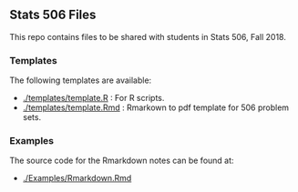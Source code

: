## Stats 506 Files

This repo contains files to be shared with students in Stats 506, Fall 2018.

### Templates

The following templates are available:
  - [./templates/template.R](./templates/template.R) : For R scripts.
  - [./templates/template.Rmd](./templates/template.Rmd) : Rmarkown to pdf template for 506 problem sets.

### Examples
 
The source code for the Rmarkdown notes can be found at:
  - [./Examples/Rmarkdown.Rmd](./Examples/Rmarkdown.Rmd)


